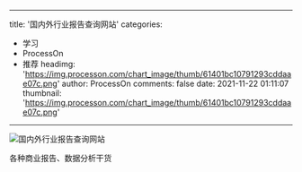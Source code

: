 
---
title: '国内外行业报告查询网站'
categories: 
 - 学习
 - ProcessOn
 - 推荐
headimg: 'https://img.processon.com/chart_image/thumb/61401bc10791293cddaae07c.png'
author: ProcessOn
comments: false
date: 2021-11-22 01:11:07
thumbnail: 'https://img.processon.com/chart_image/thumb/61401bc10791293cddaae07c.png'
---

<div>   
<img class="thumb" alt="国内外行业报告查询网站" src="https://img.processon.com/chart_image/thumb/61401bc10791293cddaae07c.png" referrerpolicy="no-referrer">
<p>各种商业报告、数据分析干货</p>  
</div>
            